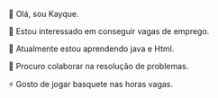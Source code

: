 👋 Olá, sou Kayque.

👀 Estou interessado em conseguir vagas de emprego.

🌱 Atualmente estou aprendendo java e Html.

💞️ Procuro colaborar na resolução de problemas.

⚡ Gosto de jogar basquete nas horas vagas.

<!---
Kleoterio/Kleoterio is a ✨ special ✨ repository because its `README.md` (this file) appears on your GitHub profile.
You can click the Preview link to take a look at your changes.
--->
